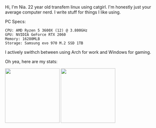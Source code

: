 Hi, I'm Nia. 22 year old transfem linux using catgirl. I'm honestly just your average computer nerd.
I write stuff for things I like using.

PC Specs:
```
CPU: AMD Ryzen 5 3600X (12) @ 3.800GHz
GPU: NVIDIA GeForce RTX 2060
Memory: 16280MLB
Storage: Samsung evo 970 M.2 SSD 1TB
```

I actively swithch between using Arch for work and Windows for gaming.

Oh yea, here are my stats:
<p float="left">
  <img src="https://github-readme-stats.vercel.app/api?username=Riddim-GLiTCH&show_icons=true&count_private=true&title_color=4f8cc9&text_color=9f9f9f&icon_color=4f8cc9&bg_color=181818" height="180">
  <img src="https://github-readme-stats.vercel.app/api/top-langs/?username=Riddim-GLiTCH&layout=compact&title_color=4f8cc9&text_color=9f9f9f&icon_color=4f8cc9&bg_color=181818" height="180">
</p>
